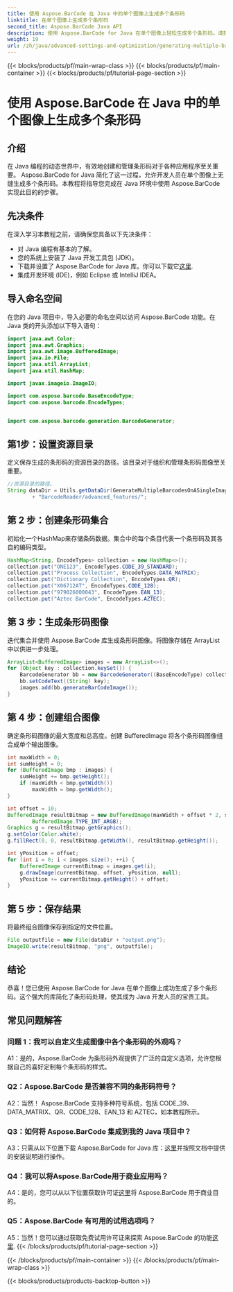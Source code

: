 ```yaml
---
title: 使用 Aspose.BarCode 在 Java 中的单个图像上生成多个条形码
linktitle: 在单个图像上生成多个条形码
second_title: Aspose.BarCode Java API
description: 使用 Aspose.BarCode for Java 在单个图像上轻松生成多个条形码。请按照我们的分步指南进行无缝集成。
weight: 19
url: /zh/java/advanced-settings-and-optimization/generating-multiple-barcodes-single-image/
---
```


{{< blocks/products/pf/main-wrap-class >}}
{{< blocks/products/pf/main-container >}}
{{< blocks/products/pf/tutorial-page-section >}}

# 使用 Aspose.BarCode 在 Java 中的单个图像上生成多个条形码

## 介绍

在 Java 编程的动态世界中，有效地创建和管理条形码对于各种应用程序至关重要。 Aspose.BarCode for Java 简化了这一过程，允许开发人员在单个图像上无缝生成多个条形码。本教程将指导您完成在 Java 环境中使用 Aspose.BarCode 实现此目的的步骤。

## 先决条件

在深入学习本教程之前，请确保您具备以下先决条件：

- 对 Java 编程有基本的了解。
- 您的系统上安装了 Java 开发工具包 (JDK)。
- 下载并设置了 Aspose.BarCode for Java 库。你可以下载它[这里](https://releases.aspose.com/barcode/java/).
- 集成开发环境 (IDE)，例如 Eclipse 或 IntelliJ IDEA。

## 导入命名空间

在您的 Java 项目中，导入必要的命名空间以访问 Aspose.BarCode 功能。在 Java 类的开头添加以下导入语句：

```java
import java.awt.Color;
import java.awt.Graphics;
import java.awt.image.BufferedImage;
import java.io.File;
import java.util.ArrayList;
import java.util.HashMap;

import javax.imageio.ImageIO;

import com.aspose.barcode.BaseEncodeType;
import com.aspose.barcode.EncodeTypes;


import com.aspose.barcode.generation.BarcodeGenerator;
```

## 第1步：设置资源目录

定义保存生成的条形码的资源目录的路径。该目录对于组织和管理条形码图像至关重要。

```java
//资源目录的路径。
String dataDir = Utils.getDataDir(GenerateMultipleBarcodesOnASingleImage.class)
        + "BarcodeReader/advanced_features/";
```

## 第 2 步：创建条形码集合

初始化一个HashMap来存储条码数据。集合中的每个条目代表一个条形码及其各自的编码类型。

```java
HashMap<String, EncodeTypes> collection = new HashMap<>();
collection.put("ONE123", EncodeTypes.CODE_39_STANDARD);
collection.put("Process Collection", EncodeTypes.DATA_MATRIX);
collection.put("Dictionary Collection", EncodeTypes.QR);
collection.put("X06712AT", EncodeTypes.CODE_128);
collection.put("979026000043", EncodeTypes.EAN_13);
collection.put("Aztec BarCode", EncodeTypes.AZTEC);
```

## 第 3 步：生成条形码图像

迭代集合并使用 Aspose.BarCode 库生成条形码图像。将图像存储在 ArrayList 中以供进一步处理。

```java
ArrayList<BufferedImage> images = new ArrayList<>();
for (Object key : collection.keySet()) {
    BarcodeGenerator bb = new BarcodeGenerator((BaseEncodeType) collection.get(key));
    bb.setCodeText((String) key);
    images.add(bb.generateBarCodeImage());
}
```

## 第 4 步：创建组合图像

确定条形码图像的最大宽度和总高度。创建 BufferedImage 将各个条形码图像组合成单个输出图像。

```java
int maxWidth = 0;
int sumHeight = 0;
for (BufferedImage bmp : images) {
    sumHeight += bmp.getHeight();
    if (maxWidth < bmp.getWidth())
        maxWidth = bmp.getWidth();
}

int offset = 10;
BufferedImage resultBitmap = new BufferedImage(maxWidth + offset * 2, sumHeight + offset * images.size(),
        BufferedImage.TYPE_INT_ARGB);
Graphics g = resultBitmap.getGraphics();
g.setColor(Color.white);
g.fillRect(0, 0, resultBitmap.getWidth(), resultBitmap.getHeight());

int yPosition = offset;
for (int i = 0; i < images.size(); ++i) {
    BufferedImage currentBitmap = images.get(i);
    g.drawImage(currentBitmap, offset, yPosition, null);
    yPosition += currentBitmap.getHeight() + offset;
}
```
## 第 5 步：保存结果

将最终组合图像保存到指定的文件位置。

```java
File outputfile = new File(dataDir + "output.png");
ImageIO.write(resultBitmap, "png", outputfile);
```

## 结论

恭喜！您已使用 Aspose.BarCode for Java 在单个图像上成功生成了多个条形码。这个强大的库简化了条形码处理，使其成为 Java 开发人员的宝贵工具。

## 常见问题解答

### 问题 1：我可以自定义生成图像中各个条形码的外观吗？

A1：是的，Aspose.BarCode 为条形码外观提供了广泛的自定义选项，允许您根据自己的喜好定制每个条形码的样式。

### Q2：Aspose.BarCode 是否兼容不同的条形码符号？

A2：当然！ Aspose.BarCode 支持多种符号系统，包括 CODE_39、DATA_MATRIX、QR、CODE_128、EAN_13 和 AZTEC，如本教程所示。

### Q3：如何将 Aspose.BarCode 集成到我的 Java 项目中？

 A3：只需从以下位置下载 Aspose.BarCode for Java 库：[这里](https://releases.aspose.com/barcode/java/)并按照文档中提供的安装说明进行操作。

### Q4：我可以将Aspose.BarCode用于商业应用吗？

 A4：是的，您可以从以下位置获取许可证[这里](https://purchase.aspose.com/buy)将 Aspose.BarCode 用于商业目的。

### Q5：Aspose.BarCode 有可用的试用选项吗？

 A5：当然！您可以通过获取免费试用许可证来探索 Aspose.BarCode 的功能[这里](https://releases.aspose.com/).
{{< /blocks/products/pf/tutorial-page-section >}}

{{< /blocks/products/pf/main-container >}}
{{< /blocks/products/pf/main-wrap-class >}}

{{< blocks/products/products-backtop-button >}}
